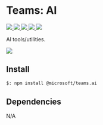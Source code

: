 # Teams: AI

<p>
    <a href="https://www.npmjs.com/package/@microsoft/teams.ai" target="_blank">
        <img src="https://img.shields.io/npm/v/@microsoft/teams.ai" />
    </a>
    <a href="https://www.npmjs.com/package/@microsoft/teams.ai?activeTab=code" target="_blank">
        <img src="https://img.shields.io/bundlephobia/min/@microsoft/teams.ai" />
    </a>
    <a href="https://www.npmjs.com/package/@microsoft/teams.ai?activeTab=dependencies" target="_blank">
        <img src="https://img.shields.io/librariesio/release/npm/@microsoft/teams.ai" />
    </a>
    <a href="https://www.npmjs.com/package/@microsoft/teams.ai" target="_blank">
        <img src="https://img.shields.io/npm/dw/@microsoft/teams.ai" />
    </a>
    <a href="https://microsoft.github.io/teams.ts" target="_blank">
        <img src="https://img.shields.io/badge/📖 docs-open-blue" />
    </a>
</p>

AI tools/utilities.

<a href="https://microsoft.github.io/teams.ts/2.getting-started/1.create-application.html" target="_blank">
    <img src="https://img.shields.io/badge/📖 Getting Started-blue?style=for-the-badge" />
</a>

## Install

```bash
$: npm install @microsoft/teams.ai
```

## Dependencies

N/A
